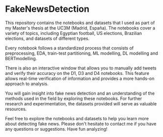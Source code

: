 # FakeNewsDetection

This repository contains the notebooks and datasets that I used as part of my Master's thesis at the UC3M (Madrid, España).
The notebooks cover a variety of topics, including Egyptian football, US elections, Brazilian elections, and datasets of different types.

Every notebook follows a standardized process that consists of preprocessing, EDA, train-test partitioning, ML modelling,
DL modelling and BERTmodelling.

There is also an interactive window that allows you to manually add tweets and verify their accuracy on the D1, D3 and D4 notebooks.
This feature allows real-time verification of information and provides a more hands-on approach to analysis.

You will gain insight into fake news detection and an understanding of the methods used in the field by exploring these notebooks.
For further research and experimentation, the datasets provided will serve as valuable resources.

Feel free to explore the notebooks and datasets to help you learn more about detecting fake news.
Please don't hesitate to contact me if you have any questions or suggestions. Have fun analyzing!

